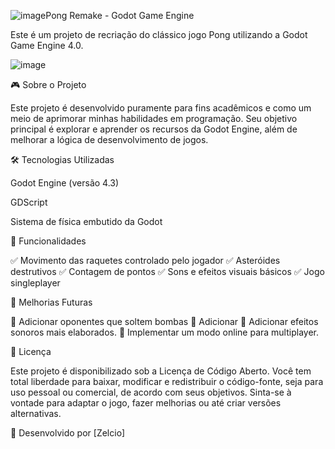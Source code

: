 ![image](https://github.com/user-attachments/assets/7894692d-b085-4b28-a41f-4fe717c8bfef)Pong Remake - Godot Game Engine

Este é um projeto de recriação do clássico jogo Pong utilizando a Godot Game Engine 4.0.

![image](https://github.com/user-attachments/assets/3d582eec-f1d7-4b23-a34a-940f6691e473)


🎮 Sobre o Projeto

Este projeto é desenvolvido puramente para fins acadêmicos e como um meio de aprimorar minhas habilidades em programação. Seu objetivo principal é explorar e aprender os recursos da Godot Engine, além de melhorar a lógica de desenvolvimento de jogos.

🛠 Tecnologias Utilizadas

Godot Engine (versão 4.3)

GDScript

Sistema de física embutido da Godot

📌 Funcionalidades

✅ Movimento das raquetes controlado pelo jogador
✅ Asteróides destrutivos
✅ Contagem de pontos
✅ Sons e efeitos visuais básicos
✅ Jogo singleplayer

🎨 Melhorias Futuras

🔧 Adicionar oponentes que soltem bombas
🔧 Adicionar
🔧 Adicionar efeitos sonoros mais elaborados.
🔧 Implementar um modo online para multiplayer.

📜 Licença

Este projeto é disponibilizado sob a Licença de Código Aberto. Você tem total liberdade para baixar, modificar e redistribuir o código-fonte, seja para uso pessoal ou comercial, de acordo com seus objetivos.
Sinta-se à vontade para adaptar o jogo, fazer melhorias ou até criar versões alternativas.

👾 Desenvolvido por [Zelcio]
